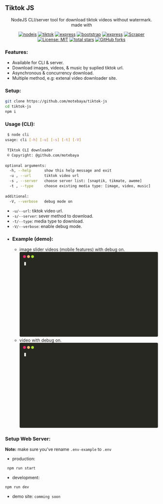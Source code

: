 ## Tiktok JS

<div align="center">
NodeJS CLI/server tool for download tiktok videos without watermark. made with

[![nodejs](https://img.shields.io/badge/nodeJs-18.18.2-green?logo=node.js&logoColor=green)](https://www.php.net/releases/#7.4.33)
[![tiktok](https://img.shields.io/badge/tiktok-downloader-purple?logo=tiktok&logoColor=white)](https://github.com/motebaya/tiktok-js)
[![express](https://img.shields.io/badge/ExpresJs-4.18.2-green?logo=Express&logoColor=white)](https://expressjs.com)
[![bootstrap](https://img.shields.io/badge/Boostrap-5.3-purple?logo=Bootstrap&logoColor=white)](https://getbootstrap.com/docs/5.3/getting-started/introduction/)
[![express](https://img.shields.io/badge/Jquery-3.7.1-blue?logo=Jquery&logoColor=white)](https://expressjs.com)
[![Scraper](https://img.shields.io/badge/web-scrapper-blue?logo=strapi&logoColor=blue)](#)
[![License: MIT](https://img.shields.io/badge/License-MIT-red.svg?logo=github)](https://opensource.org/licenses/MIT)
[![total stars](https://img.shields.io/github/stars/motebaya/tiktok-js.svg?style=social)](https://github.com/motebaya/tiktok-js/stargazers)
[![GitHub forks](https://img.shields.io/github/forks/motebaya/tiktok-js.svg?style=social)](https://github.com/motebaya/tiktok-js/network/members)

</div>

### Features:

- Available for CLI & server.
- Download images, videos, & music by suplied tiktok url.
- Asynchronous & concurrency download.
- Multiple method, e.g: extenal video downloader site.

### Setup:

```bash
git clone https://github.com/motebaya/tiktok-js
cd tiktok-js
npm i
```

### Usage (CLI):

```bash
 $ node cli
usage: cli [-h] [-u] [-s] [-t] [-V]

 TIktok CLI downloader
 © Copyright: @github.com/motebaya

optional arguments:
  -h, --help      show this help message and exit
  -u , --url      tiktok video url
  -s , --server   choose server list: [snaptik, tikmate, aweme]
  -t , --type     choose existing media type: [image, video, music]

additional:
  -V, --verbose   debug mode on
```

- `-u/--url`: tiktok video url.
- `-s/--server`: sever method to download.
- `-t/--type`: media type to download.
- `-V/--verbose`: enable debug mode.

* ### Example (demo):
  - image slider videos (mobile features) with debug on.
    ![demo](src/cli-demo.svg)
  - video with debug on.
    ![demo2](src/cli-demo-2.svg)

### Setup Web Server:

**Note:** make sure you've rename `.env-example` to `.env`

- production:

```bash
 npm run start
```

- development:

```bash
npm run dev
```

- demo site:
  `comming soon`

